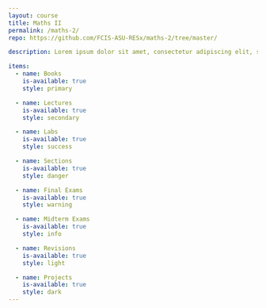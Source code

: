 ```yaml
---
layout: course
title: Maths II
permalink: /maths-2/
repo: https://github.com/FCIS-ASU-RESx/maths-2/tree/master/

description: Lorem ipsum dolor sit amet, consectetur adipiscing elit, sed do eiusmod tempor incididunt ut labore et dolore magna aliqua. Ut enim ad minim veniam, quis nostrud exercitation ullamco laboris nisi ut aliquip ex ea commodo consequat.

items:
  - name: Books
    is-available: true
    style: primary

  - name: Lectures
    is-available: true
    style: secondary

  - name: Labs
    is-available: true
    style: success

  - name: Sections
    is-available: true
    style: danger

  - name: Final Exams
    is-available: true
    style: warning

  - name: Midterm Exams
    is-available: true
    style: info

  - name: Revisions
    is-available: true
    style: light

  - name: Projects
    is-available: true
    style: dark
---
```

